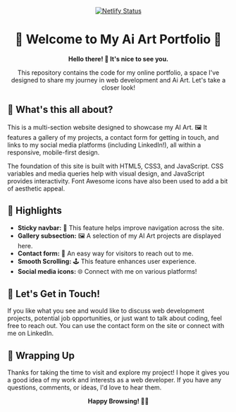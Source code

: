 <p align="center">
  <a href="https://app.netlify.com/sites/ryanwilsonai/deploys">
    <img src="https://api.netlify.com/api/v1/badges/9fb568f5-00dd-4ccc-bf3d-b86a6604a8f5/deploy-status" alt="Netlify Status"/>
  </a>
</p>

<h1 align="center">
  🚀 Welcome to My Ai Art Portfolio 🎨
</h1>

<p align="center">
  <strong>Hello there! 👋 It's nice to see you. </strong>
</p>

<p align="center">
  This repository contains the code for my online portfolio, a space I've designed to share my journey in web development and Ai Art. Let's take a closer look!
</p>

## 🎯 What's this all about?

This is a multi-section website designed to showcase my AI Art. 🖼️ It features a gallery of my projects, a contact form for getting in touch, and links to my social media platforms (including LinkedIn!), all within a responsive, mobile-first design.

The foundation of this site is built with HTML5, CSS3, and JavaScript. CSS variables and media queries help with visual design, and JavaScript provides interactivity. Font Awesome icons have also been used to add a bit of aesthetic appeal.

## 🌟 Highlights

- **Sticky navbar:** 🧭 This feature helps improve navigation across the site.
- **Gallery subsection:** 🖼️ A selection of my AI Art projects are displayed here.
- **Contact form:** 💬 An easy way for visitors to reach out to me.
- **Smooth Scrolling:** 🕹️ This feature enhances user experience.
- **Social media icons:** 🌐 Connect with me on various platforms!

## 💬 Let's Get in Touch!

If you like what you see and would like to discuss web development projects, potential job opportunities, or just want to talk about coding, feel free to reach out. You can use the contact form on the site or connect with me on LinkedIn.

## 🎁 Wrapping Up

Thanks for taking the time to visit and explore my project! I hope it gives you a good idea of my work and interests as a web developer. If you have any questions, comments, or ideas, I'd love to hear them.

<p align="center">
  <strong>Happy Browsing! 👩‍💻</strong>
</p>
